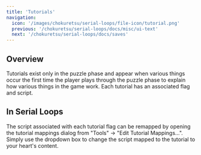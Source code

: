 ```yaml
---
title: 'Tutorials'
navigation:
  icon: '/images/chokuretsu/serial-loops/file-icon/tutorial.png'
  previous: '/chokuretsu/serial-loops/docs/misc/ui-text'
  next: '/chokuretsu/serial-loops/docs/saves'
---
```


## Overview
Tutorials exist only in the puzzle phase and appear when various things occur the first time the player plays through the puzzle phase
to explain how various things in the game work. Each tutorial has an associated flag and script.

## In Serial Loops
The script associated with each tutorial flag can be remapped by opening the tutorial mappings dialog from "Tools" &rarr; "Edit Tutorial Mappings...".
Simply use the dropdown box to change the script mapped to the tutorial to your heart's content.